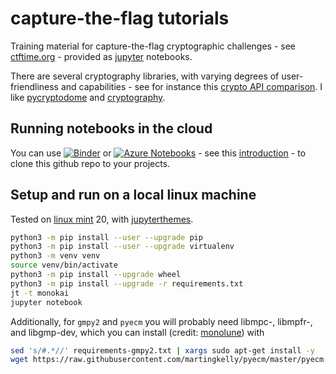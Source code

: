 # capture-the-flag tutorials

Training material for capture-the-flag cryptographic challenges - see [ctftime.org](https://ctftime.org/) - provided as [jupyter](https://jupyter-notebook.readthedocs.io/en/stable/index.html) notebooks.

There are several cryptography libraries, with varying degrees of user-friendliness and capabilities - see for instance this [crypto API comparison](https://www.cl.cam.ac.uk/~rja14/shb17/fahl.pdf). I like [pycryptodome](https://github.com/Legrandin/pycryptodome) and [cryptography](https://github.com/pyca/cryptography).

## Running notebooks in the cloud

You can use [![Binder](https://mybinder.org/badge_logo.svg)](https://gke.mybinder.org/v2/gh/caffeine-elemental/ctf-crypto-notes/master) or [![Azure Notebooks](https://notebooks.azure.com/launch.png)](https://notebooks.azure.com/import/gh/caffeine-elemental/ctf-crypto-notes) - see this [introduction](https://notebooks.azure.com/help/introduction) - to clone this github repo to your projects.

## Setup and run on a local linux machine

Tested on [linux mint](https://www.linuxmint.com/) 20, with [jupyterthemes](https://github.com/dunovank/jupyter-themes).

```bash
python3 -m pip install --user --upgrade pip
python3 -m pip install --user --upgrade virtualenv
python3 -m venv venv
source venv/bin/activate
python3 -m pip install --upgrade wheel 
python3 -m pip install --upgrade -r requirements.txt
jt -t monokai
jupyter notebook
```

Additionally, for `gmpy2` and `pyecm` you will probably need libmpc-, libmpfr-, and libgmp-dev, which you can install (credit: [monolune](https://www.monolune.com/installing-apt-packages-from-a-requirements-file/)) with

```bash
sed 's/#.*//' requirements-gmpy2.txt | xargs sudo apt-get install -y
wget https://raw.githubusercontent.com/martingkelly/pyecm/master/pyecm.py
```


